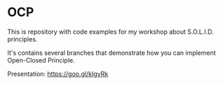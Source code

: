# OCP

This is repository with code examples for my workshop about S.O.L.I.D. principles.

It's contains several branches that demonstrate how you can implement Open-Closed Principle.

Presentation: https://goo.gl/kIgyRk
